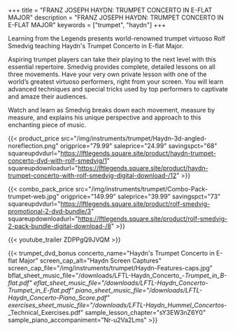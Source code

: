 +++
title = "FRANZ JOSEPH HAYDN: TRUMPET CONCERTO IN E-FLAT MAJOR"
description = "FRANZ JOSEPH HAYDN: TRUMPET CONCERTO IN E-FLAT MAJOR"
keywords = ["trumpet", "haydn"]
+++

Learning from the Legends presents world-renowned trumpet virtuoso Rolf Smedvig teaching Haydn's Trumpet Concerto in E-flat Major.

Aspiring trumpet players can take their playing to the next level with this essential repertoire. Smedvig provides complete, detailed lessons on all three movements. Have your very own private lesson with one of the world’s greatest virtuoso performers, right from your screen. You will learn advanced techniques and special tricks used by top performers to captivate and amaze their audiences.

Watch and learn as Smedvig breaks down each movement, measure by measure, and explains his unique perspective and approach to this enchanting piece of music.

{{< product_price src="/img/instruments/trumpet/Haydn-3d-angled-noreflection.png" origprice="79.99" saleprice="24.99" savingspct="68" squareupdvdurl="https://lftlegends.square.site/product/haydn-trumpet-concerto-dvd-with-rolf-smedvig/1" squareupdownloadurl="https://lftlegends.square.site/product/haydn-trumpet-concerto-with-rolf-smedvig-digital-download-/12" >}}

{{< combo_pack_price src="/img/instruments/trumpet/Combo-Pack-trumpet-web.jpg" origprice="149.99" saleprice="39.99" savingspct="73" squareupdvdurl="https://lftlegends.square.site/product/rolf-smedvig-promotional-2-dvd-bundle/3" squareupdownloadurl="https://lftlegends.square.site/product/rolf-smedvig-2-pack-bundle-digital-download-/8" >}}

{{< youtube_trailer ZDPPgQ9JVQM >}}

{{< trumpet_dvd_bonus concerto_name="Haydn's Trumpet Concerto in E-flat Major"
    screen_cap_alt="Haydn Screen Captures"
    screen_cap_file="/img/instruments/trumpet/Haydn-Features-caps.jpg"
    bflat_sheet_music_file="/downloads/LFTL-Haydn_Concerto_-_Trumpet_in_B-flat.pdf"
    eflat_sheet_music_file="/downloads/LFTL-Haydn_Concerto_-_Trumpet_in_E-flat.pdf"
    piano_sheet_music_file="/downloads/LFTL-Haydn_Concerto_-_Piano_Score.pdf"
    exercises_sheet_music_file="/downloads/LFTL-Haydn_Hummel_Concertos_-_Technical_Exercises.pdf"
    sample_lesson_chapter="sY3EW3nZ6Y0"
    sample_piano_accompaniment="Nr-u2Va2Lms" >}}
